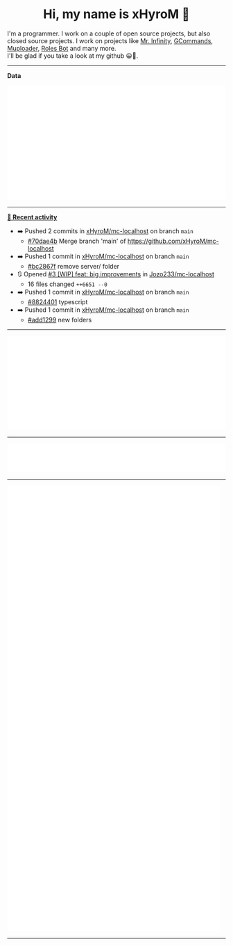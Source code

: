 <p align="center">
    <!-- <img src="https://avatars.githubusercontent.com/u/56601352" width="192" alt="hyro's pfp" /> -->
    <h1 align="center">Hi, my name is xHyroM 👋</h1>
</p>

I'm a programmer. I work on a couple of open source projects, but also closed source projects. I work on projects like [Mr. Infinity](https://discord.com/oauth2/authorize?client_id=720321585625694239&scope=bot%20applications.commands&permissions=8&redirect_uri=https://blobs.gq/imanager&prompt=consent&response_type=code), [GCommands](https://github.com/Garlic-Team/GCommands), [Muploader](https://github.com/xHyroM/Muploder), [Roles Bot](https://github.com/xHyroM/roles-bot) and many more.  
I'll be glad if you take a look at my github 😀👀.

___
**Data**

<img src="https://github.com/xHyroM/xHyroM/blob/master/.cache/base.svg">

___

**[📰 Recent activity](https://github.com/xHyroM)**
* ➡️ Pushed 2 commits in [xHyroM/mc-localhost](https://github.com/xHyroM/mc-localhost) on branch `main`
  * [#70dae4b](https://github.com/xHyroM/mc-localhost/commit/70dae4b) Merge branch &#39;main&#39; of https://github.com/xHyroM/mc-localhost
* ➡️ Pushed 1 commit in [xHyroM/mc-localhost](https://github.com/xHyroM/mc-localhost) on branch `main`
  * [#bc2867f](https://github.com/xHyroM/mc-localhost/commit/bc2867f) remove server/ folder
* 🔃 Opened [#3 [WIP] feat: big improvements](https://github.com/Jozo233/mc-localhost/pull/3) in [Jozo233/mc-localhost](https://github.com/Jozo233/mc-localhost)
  * 16 files changed `++6651 --0`
* ➡️ Pushed 1 commit in [xHyroM/mc-localhost](https://github.com/xHyroM/mc-localhost) on branch `main`
  * [#8824401](https://github.com/xHyroM/mc-localhost/commit/8824401) typescript
* ➡️ Pushed 1 commit in [xHyroM/mc-localhost](https://github.com/xHyroM/mc-localhost) on branch `main`
  * [#add1299](https://github.com/xHyroM/mc-localhost/commit/add1299) new folders


___

<img src="https://github.com/xHyroM/xHyroM/blob/master/.cache/isocalendar.svg">

___

<img src="https://github.com/xHyroM/xHyroM/blob/master/.cache/languages.svg">

___

<img src="https://github.com/xHyroM/xHyroM/blob/master/.cache/achievements.svg">

___
